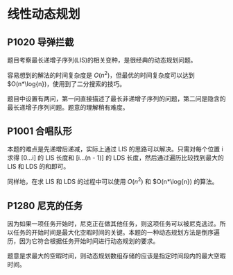 # 线性动态规划

## P1020 导弹拦截

题目考察最长递增子序列(LIS)的相关变种，是很经典的动态规划问题。

容易想到的解法的时间复杂度是 $O(n^2)$，但最优的时间复杂度可以达到 $O(n*\log{n})，使用到了二分搜索的技巧。

题目中设置有两问，第一问直接描述了最长非递增子序列的问题，第二问是隐含的最长递增子序列问题。题意的理解稍有难度。

## P1001 合唱队形

本题的难点是先递增后递减，实际上通过 LIS 的思路可以解决。只需对每个位置 i 求得 [0...i] 的 LIS 长度和 [i...(n - 1)] 的 LDS 长度，然后通过遍历比较找到最大的 LIS 和 LDS 的和即可。

同样地，在求 LIS 和 LDS 的过程中可以使用 $O(n^2)$ 和 $O(n*\log{n}) 的算法。

## P1280 尼克的任务

因为如果一项任务开始时，尼克正在做其他任务，则这项任务可以被尼克逃过。所以任务的开始时间是最大化空暇时间的关键。本题的一种动态规划方法是倒序遍历，因为它符合根据任务开始时间进行动态规划的要求。

题意是求最大的空暇时间，则动态规划数组存储的应该是指定时间段内的最大空暇时间。
